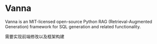 # Vanna
Vanna is an MIT-licensed open-source Python RAG (Retrieval-Augmented Generation) framework for SQL generation and related functionality.

需要实现前端修改以及框架构建